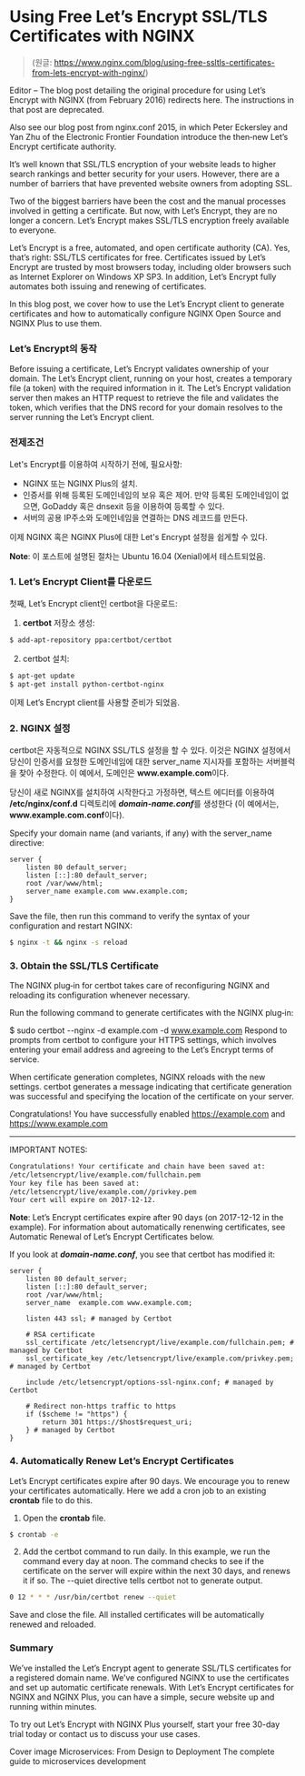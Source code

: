 # Using Free Let’s Encrypt SSL/TLS Certificates with NGINX     
> (원글: https://www.nginx.com/blog/using-free-ssltls-certificates-from-lets-encrypt-with-nginx/)

Editor – The blog post detailing the original procedure for using Let’s Encrypt with NGINX (from February 2016) redirects here. The instructions in that post are deprecated.

Also see our blog post from nginx.conf 2015, in which Peter Eckersley and Yan Zhu of the Electronic Frontier Foundation introduce the then‑new Let’s Encrypt certificate authority.

It’s well known that SSL/TLS encryption of your website leads to higher search rankings and better security for your users. However, there are a number of barriers that have prevented website owners from adopting SSL.

Two of the biggest barriers have been the cost and the manual processes involved in getting a certificate. But now, with Let’s Encrypt, they are no longer a concern. Let’s Encrypt makes SSL/TLS encryption freely available to everyone.

Let’s Encrypt is a free, automated, and open certificate authority (CA). Yes, that’s right: SSL/TLS certificates for free. Certificates issued by Let’s Encrypt are trusted by most browsers today, including older browsers such as Internet Explorer on Windows XP SP3. In addition, Let’s Encrypt fully automates both issuing and renewing of certificates.

In this blog post, we cover how to use the Let’s Encrypt client to generate certificates and how to automatically configure NGINX Open Source and NGINX Plus to use them.

### Let’s Encrypt의 동작
Before issuing a certificate, Let’s Encrypt validates ownership of your domain. The Let’s Encrypt client, running on your host, creates a temporary file (a token) with the required information in it. The Let’s Encrypt validation server then makes an HTTP request to retrieve the file and validates the token, which verifies that the DNS record for your domain resolves to the server running the Let’s Encrypt client.

### 전제조건
Let's Encrypt를 이용하여 시작하기 전에, 필요사항: 
- NGINX 또는 NGINX Plus의 설치.
- 인증서를 위해 등록된 도메인네임의 보유 혹은 제어. 만약 등록된 도메인네임이 없으면, GoDaddy 혹은 dnsexit 등을 이용하여 등록할 수 있다.
- 서버의 공용 IP주소와 도메인네임을 연결하는 DNS 레코드를 만든다.

이제 NGINX 혹은 NGINX Plus에 대한 Let's Encrypt 설정을 쉽게할 수 있다.

**Note**: 이 포스트에 설명된 절차는 Ubuntu 16.04 (Xenial)에서 테스트되었음.

### 1. Let’s Encrypt Client를 다운로드
첫째, Let’s Encrypt client인 certbot을 다운로드:
    
1. **certbot** 저장소 생성:
```bash
$ add-apt-repository ppa:certbot/certbot
```
2. certbot 설치:
```bash
$ apt-get update
$ apt-get install python-certbot-nginx
```
이제 Let’s Encrypt client를 사용할 준비가 되었음.

### 2. NGINX 설정 
certbot은 자동적으로 NGINX SSL/TLS 설정을 할 수 있다. 이것은 NGINX 설정에서 당신이 인증서를 요청한 도메인네임에 대한 server_name 지시자를 포함하는 서버블럭을 찾아 수정한다. 이 예에서, 도메인은 **www\.example.com**이다.

당신이 새로 NGINX를 설치하여 시작한다고 가정하면, 텍스트 에디터를 이용하여 **/etc/nginx/conf.d** 디렉토리에 ***domain-name.conf***를 생성한다 (이 예에서는, **www\.example.com.conf**이다).

Specify your domain name (and variants, if any) with the server_name directive:
```nginx
server {
    listen 80 default_server;
    listen [::]:80 default_server;
    root /var/www/html;
    server_name example.com www.example.com;
}
```
Save the file, then run this command to verify the syntax of your configuration and restart NGINX:

```bash
$ nginx -t && nginx -s reload
```

### 3. Obtain the SSL/TLS Certificate
The NGINX plug‑in for certbot takes care of reconfiguring NGINX and reloading its configuration whenever necessary.

Run the following command to generate certificates with the NGINX plug‑in:

$ sudo certbot --nginx -d example.com -d www.example.com
Respond to prompts from certbot to configure your HTTPS settings, which involves entering your email address and agreeing to the Let’s Encrypt terms of service.

When certificate generation completes, NGINX reloads with the new settings. certbot generates a message indicating that certificate generation was successful and specifying the location of the certificate on your server.

Congratulations! You have successfully enabled https://example.com and https://www.example.com 

-------------------------------------------------------------------------------------
IMPORTANT NOTES: 

```bash
Congratulations! Your certificate and chain have been saved at: 
/etc/letsencrypt/live/example.com/fullchain.pem 
Your key file has been saved at: 
/etc/letsencrypt/live/example.com//privkey.pem
Your cert will expire on 2017-12-12.
```
**Note**: Let’s Encrypt certificates expire after 90 days (on 2017-12-12 in the example). For information about automatically renenwing certificates, see Automatic Renewal of Let’s Encrypt Certificates below.

If you look at ***domain‑name.conf***, you see that certbot has modified it:

```nginx
server {
    listen 80 default_server;
    listen [::]:80 default_server;
    root /var/www/html;
    server_name  example.com www.example.com;

    listen 443 ssl; # managed by Certbot

    # RSA certificate
    ssl_certificate /etc/letsencrypt/live/example.com/fullchain.pem; # managed by Certbot
    ssl_certificate_key /etc/letsencrypt/live/example.com/privkey.pem; # managed by Certbot

    include /etc/letsencrypt/options-ssl-nginx.conf; # managed by Certbot

    # Redirect non-https traffic to https
    if ($scheme != "https") {
        return 301 https://$host$request_uri;
    } # managed by Certbot
}
```

### 4. Automatically Renew Let’s Encrypt Certificates
Let’s Encrypt certificates expire after 90 days. We encourage you to renew your certificates automatically. Here we add a cron job to an existing **crontab** file to do this.

1. Open the **crontab** file.

```bash
$ crontab -e
```
2. Add the certbot command to run daily. In this example, we run the command every day at noon. The command checks to see if the certificate on the server will expire within the next 30 days, and renews it if so. The --quiet directive tells certbot not to generate output.

```bash
0 12 * * * /usr/bin/certbot renew --quiet
```
Save and close the file. All installed certificates will be automatically renewed and reloaded.

### Summary
We’ve installed the Let’s Encrypt agent to generate SSL/TLS certificates for a registered domain name. We’ve configured NGINX to use the certificates and set up automatic certificate renewals. With Let’s Encrypt certificates for NGINX and NGINX Plus, you can have a simple, secure website up and running within minutes.

To try out Let’s Encrypt with NGINX Plus yourself, start your free 30-day trial today or contact us to discuss your use cases.

Cover image Microservices: From Design to Deployment
The complete guide to microservices development
